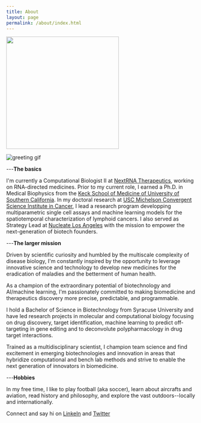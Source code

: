 ```yaml
---
title: About
layout: page
permalink: /about/index.html
---
```

<img src="{{ site.url }}/{{ site.picture }}" style="width:300px;"/>

![greeting gif](https://github.com/alansmathew/alansmathew/raw/master/lang.gif)

---**The basics**

I'm currently a Computational Biologist II at [NextRNA Therapeutics](http://nextrna.com/), working on RNA-directed medicines.
Prior to my current role, I earned a Ph.D. in Medical Biophysics from the [Keck School of Medicine of University of Southern California](https://keck.usc.edu/). In my doctoral research at [USC Michelson Convergent Science Institute in Cancer](https://kuhn.usc.edu/), I lead a research program developping multiparametric single cell assays and machine learning models for the spatiotemporal characterization of lymphoid cancers.
I also served as Strategy Lead at [Nucleate Los Angeles](https://www.nucleate.xyz/locations/los-angeles-ca/) with the mission to empower the next-generation of biotech founders.

---**The larger mission**

Driven by scientific curiosity and humbled by the multiscale complexity of disease biology, I'm constantly inspired by the opportunity to leverage innovative science and technology to develop new medicines for the eradication of maladies and the betterment of human health.

As a champion of the extraordinary potential of biotechnology and AI/machine learning, I'm passionately committed to making biomedicine and therapeutics discovery more precise, predictable, and programmable.

I hold a Bachelor of Science in Biotechnology from Syracuse University and have led research projects in molecular and computational biology focusing on drug discovery, target identification, machine learning to predict off-targeting in gene editing and to deconvolute polypharmacology in drug target interactions.

Trained as a multidisciplinary scientist, I champion team science and find excitement in emerging biotechnologies and innovation in areas that hybridize computational and bench lab methods and strive to enable the next generation of innovators in biomedicine.

<!---  in the biopharmaceutical industry developing machine learning models to predict (1) [off-targeting in gene silencing/editing](https://en.calameo.com/read/0041626681a7296f0e0a8) and (2) [drug-target interactions](https://www.ncbi.nlm.nih.gov/pmc/articles/PMC5166585/).-->

---**Hobbies**

In my free time, I like to play football (aka soccer), learn about aircrafts and aviation, read history and philosophy, and explore the vast outdoors--locally and internationally.

Connect and say hi on [LinkeIn](https://www.linkedin.com/in/ndacayisaba/) and [Twitter](https://twitter.com/libertatemn?lang=en)
